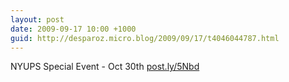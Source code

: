 ```yaml
---
layout: post
date: 2009-09-17 10:00 +1000
guid: http://desparoz.micro.blog/2009/09/17/t4046044787.html
---
```

NYUPS Special Event - Oct 30th [post.ly/5Nbd](http://post.ly/5Nbd)
